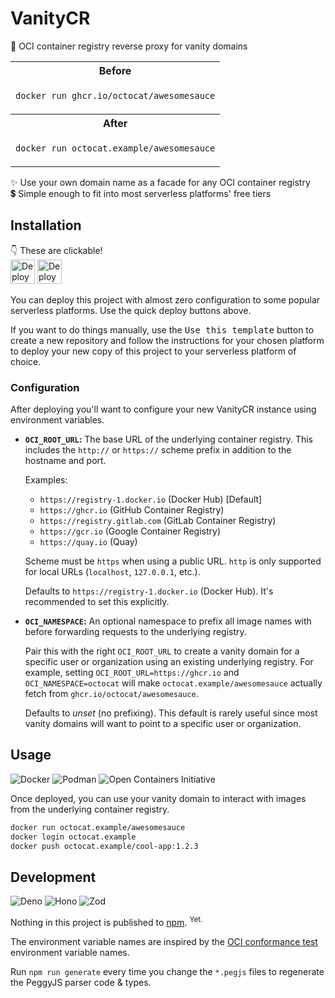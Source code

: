 # VanityCR

💄 OCI container registry reverse proxy for vanity domains

<table align=center>
<tr><th>Before
<tr><td>

```sh
docker run ghcr.io/octocat/awesomesauce
```

<tr><th>After
<tr><td>

```sh
docker run octocat.example/awesomesauce
```

</table>

✨ Use your own domain name as a facade for any OCI container registry\
💲 Simple enough to fit into most serverless platforms' free tiers

## Installation

👇 These are clickable!<br>
[<img height=39 alt="Deploy to Cloudflare" src="https://deploy.workers.cloudflare.com/button">](https://deploy.workers.cloudflare.com/?url=https://github.com/jcbhmr/vanitycr)
[<img height=39 alt="Deploy on Deno" src="https://deno.com/deploy.svg">](https://console.deno.com/new?clone=https://github.com/jcbhmr/vanitycr)
<!-- [<img height=39 alt="Deploy to Netlify" src="https://www.netlify.com/img/deploy/button.svg">](https://app.netlify.com/start/deploy?repository=https://github.com/jcbhmr/vanitycr) -->
<!-- [<img height=39 alt="Deploy with Vercel" src="https://vercel.com/button">](https://vercel.com/new/clone?repository-url=https://github.com/jcbhmr/vanitycr) -->
<!-- [<img height=39 alt="Run on Google Cloud" src="https://deploy.cloud.run/button.svg">](https://deploy.cloud.run?git_repo=https://github.com/jcbhmr/vanitycr) -->

You can deploy this project with almost zero configuration to some popular serverless platforms. Use the quick deploy buttons above.

If you want to do things manually, use the <kbd>Use this template</kbd> button
to create a new repository and follow the instructions for your chosen platform
to deploy your new copy of this project to your serverless platform of choice.

### Configuration

After deploying you'll want to configure your new VanityCR instance using
environment variables.

- **`OCI_ROOT_URL`:** The base URL of the underlying container registry. This
  includes the `http://` or `https://` scheme prefix in addition to the hostname
  and port.

  Examples:
  - `https://registry-1.docker.io` (Docker Hub) \[Default\]
  - `https://ghcr.io` (GitHub Container Registry)
  - `https://registry.gitlab.com` (GitLab Container Registry)
  - `https://gcr.io` (Google Container Registry)
  - `https://quay.io` (Quay)

  Scheme must be `https` when using a public URL. `http` is only supported for
  local URLs (`localhost`, `127.0.0.1`, etc.).

  Defaults to `https://registry-1.docker.io` (Docker Hub). It's recommended to
  set this explicitly.

- **`OCI_NAMESPACE`:** An optional namespace to prefix all image names with
  before forwarding requests to the underlying registry.

  Pair this with the right `OCI_ROOT_URL` to create a vanity domain for a
  specific user or organization using an existing underlying registry. For
  example, setting `OCI_ROOT_URL=https://ghcr.io` and `OCI_NAMESPACE=octocat`
  will make `octocat.example/awesomesauce` actually fetch from
  `ghcr.io/octocat/awesomesauce`.

  Defaults to _unset_ (no prefixing). This default is rarely useful since most
  vanity domains will want to point to a specific user or organization.

## Usage

![Docker](https://img.shields.io/badge/Docker-2496ED?style=for-the-badge&logo=Docker&logoColor=FFFFFF)
![Podman](https://img.shields.io/badge/Podman-892CA0?style=for-the-badge&logo=Podman&logoColor=FFFFFF)
![Open Containers Initiative](https://img.shields.io/badge/Open%20Containers%20Initiative-262261?style=for-the-badge&logo=Open+Containers+Initiative&logoColor=FFFFFF)

Once deployed, you can use your vanity domain to interact with images from the
underlying container registry.

```sh
docker run octocat.example/awesomesauce
docker login octocat.example
docker push octocat.example/cool-app:1.2.3
```

## Development

![Deno](https://img.shields.io/badge/Deno-222222?style=for-the-badge&logo=Deno&logoColor=70FFAF)
![Hono](https://img.shields.io/badge/Hono-E36002?style=for-the-badge&logo=Hono&logoColor=FFFFFF)
![Zod](https://img.shields.io/badge/Zod-408AFF?style=for-the-badge&logo=Zod&logoColor=FFFFFF)

Nothing in this project is published to [npm](https://www.npmjs.com/). <sup>Yet.</sup>

The environment variable names are inspired by the
[OCI conformance test](https://github.com/opencontainers/distribution-spec/tree/main/conformance)
environment variable names.

Run `npm run generate` every time you change the `*.pegjs` files to regenerate
the PeggyJS parser code & types.
